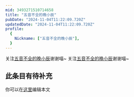 ```yaml
---
mid: 3493271510714658
title: "五音不全的晚小辰"
pubDate: "2024-11-04T11:22:09.720Z"
updatedDate: "2024-11-04T11:22:09.720Z"
profile:
  {
    Nickname: ["五音不全的晚小辰"],
  }
---
```


关注[五音不全的晚小辰](https://space.bilibili.com/3493271510714658)谢谢喵~ 关注[五音不全的晚小辰](https://space.bilibili.com/3493271510714658)谢谢喵~

## 此条目有待补充
你可以在[这里](https://github.com/Yuhanawa/VTuber.ICU-Content/edit/master/v/五音不全的晚小辰/index.md)编辑本文
